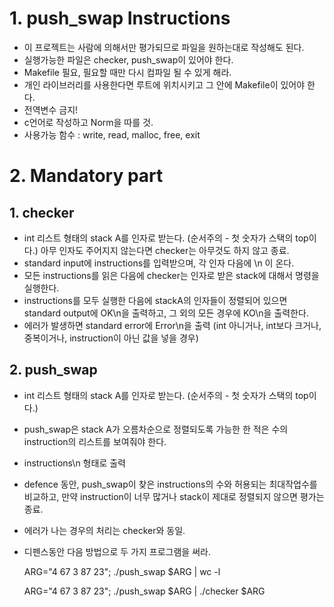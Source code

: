 # 1. push_swap Instructions

* 이 프로젝트는 사람에 의해서만 평가되므로 파일을 원하는대로 작성해도 된다.
* 실행가능한 파일은 checker, push_swap이 있어야 한다.
* Makefile 필요, 필요할 때만 다시 컴파일 될 수 있게 해라.
* 개인 라이브러리를 사용한다면 루트에 위치시키고 그 안에 Makefile이 있어야 한다.
* 전역변수 금지!
* c언어로 작성하고 Norm을 따를 것.
* 사용가능 함수 : write, read, malloc, free, exit

# 2. Mandatory part

## 1. checker
* int 리스트 형태의 stack A를 인자로 받는다. (순서주의 - 첫 숫자가 스택의 top이다.) 아무 인자도 주어지지 않는다면 checker는 아무것도 하지 않고 종료.
* standard input에 instructions를 입력받으며, 각 인자 다음에 \n 이 온다.
* 모든 instructions를 읽은 다음에 checker는 인자로 받은 stack에 대해서 명령을 실행한다.
* instructions를 모두 실행한 다음에 stackA의 인자들이 정렬되어 있으면 standard output에 OK\n을 출력하고, 그 외의 모든 경우에 KO\n을 출력한다.
* 에러가 발생하면 standard error에 Error\n을 출력 (int 아니거나, int보다 크거나, 중복이거나, instruction이 아닌 값을 넣을 경우)

## 2. push_swap
* int 리스트 형태의 stack A를 인자로 받는다. (순서주의 - 첫 숫자가 스택의 top이다.)
* push_swap은 stack A가 오름차순으로 정렬되도록 가능한 한 적은 수의 instruction의 리스트를 보여줘야 한다.
* instructions\n 형태로 출력
* defence 동안, push_swap이 찾은 instructions의 수와 허용되는 최대작업수를 비교하고, 만약 instruction이 너무 많거나 stack이 제대로 정렬되지 않으면 평가는 종료.
* 에러가 나는 경우의 처리는 checker와 동일.
* 디펜스동안 다음 방법으로 두 가지 프로그램을 써라.

	ARG="4 67 3 87 23"; ./push_swap $ARG | wc -l

	ARG="4 67 3 87 23"; ./push_swap $ARG | ./checker $ARG
